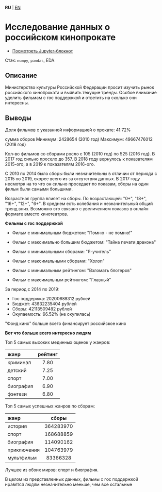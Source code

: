 **RU** | [EN](README.md)

# Исследование данных о российском кинопрокате

- [Посмотреть Jupyter-блокнот](russian_film_distribution_ru.ipynb)

Стэк: `numpy`, `pandas`, EDA

## Описание

Министерство культуры Российской Федерации просит изучить рынок российского кинопроката и выявить текущие тренды. Особое внимание уделить фильмам с гос поддержкой и ответить на сколько они интересны.

## Выводы

Доля фильмов с указанной информацией о прокате: 41.72%

сумма сборов
Минимум: 2428654 (2010 год)
Максимум: 49667476012 (2018 год)

Кол-во фильмов со сборами росло с 105 (2010 год) по 525 (2016 год). В 2017 год сильно просело до 357. В 2018 году вернулось к показателям 2015-ого, а в 2019 к показателям 2016-ого.

С 2010 по 2014 было сборы были незначительны в отличии от периода с 2015 по 2019, скорее всего из за отсутствия данных. В 2017 году несмотря на то что он сильно проседает по показам, сборы на один фильм были самыми большими.

Возрастная группа влияет на сборы. По возрастающей: "0+", "18+", "16+", "12+", "6+". В среднем есть колебания и незначительный общий тренд вниз. Возможно это связано с увеличением показов в онлайн формате вместо кинотеатров.

**Фильмы с гос поддержкой**

- Фильм с минимальным бюджетом: "Помню - не помню!"  
- Фильм с максимально большим бюджетом: "Тайна печати дракона"

- Фильм с минимальными сборами: "Я-учитель"  
- Фильм с максимальными сборами: "Холоп"

- Фильм с минимальным рейтингом: "Взломать блогеров"  
- Фильм с максимальным рейтингом: "Главный"

За период с 2014 по 2019:
- Гос поддержка: 20200688312 рублей
- Бюджет: 43632235404 рублей
- Сборы: 42113509482 рублей
- Окупаемость: 96.52% (не окупилась)

"Фонд кино" больше всего финансирует российское кино

**Вот что больше всего интересно людям**

Топ 5 самых высоких мединных оценок у жанров:

| жанр | рейтинг |
|:--|:-:|
| криминал | 7.80 |
| детский | 7.25 |
| спорт | 7.00 |
| биография | 6.90 |
| фэнтези | 6.80 |

Топ 5 самых успешных жанров по сборам:

| жанр | сборы |
|:--|:-:|
| история | 364283970 |
| спорт | 168688859 |
| биография | 114090162 |
| приключения | 104763979 |
| мультфильм | 83366328 |

Лучшее из обоих миров: спорт и биография.

В целом из представленных данных, фильмы с гос поддержкой нравятся людям незначительно меньше, чем все остальные